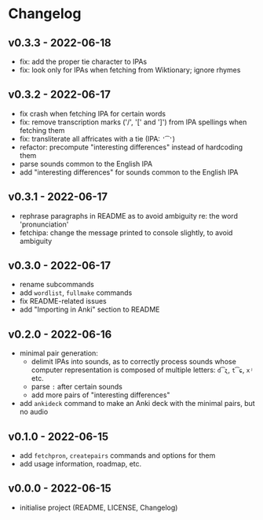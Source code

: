 # Changelog

## v0.3.3 - 2022-06-18

- fix: add the proper tie character to IPAs
- fix: look only for IPAs when fetching from Wiktionary; ignore rhymes

## v0.3.2 - 2022-06-17

- fix crash when fetching IPA for certain words
- fix: remove transcription marks ('/', '[' and ']') from IPA spellings when
    fetching them
- fix: transliterate all affricates with a tie (IPA: `'͡'`)
- refactor: precompute "interesting differences" instead of hardcoding them
- parse sounds common to the English IPA
- add "interesting differences" for sounds common to the English IPA

## v0.3.1 - 2022-06-17

- rephrase paragraphs in README as to avoid ambiguity re: the word
    'pronunciation'
- fetchipa: change the message printed to console slightly, to avoid ambiguity

## v0.3.0 - 2022-06-17

- rename subcommands
- add `wordlist`, `fullmake` commands
- fix README-related issues
- add "Importing in Anki" section to README

## v0.2.0 - 2022-06-16

- minimal pair generation:
    - delimit IPAs into sounds, as to correctly process sounds whose computer
        representation is composed of multiple letters: `d͡ʐ`, `t͡ɕ`, `xʲ` etc.
    - parse `:` after certain sounds
    - add more pairs of "interesting differences"
- add `ankideck` command to make an Anki deck with the minimal pairs, but no
    audio

## v0.1.0 - 2022-06-15

- add `fetchpron`, `createpairs` commands and options for them
- add usage information, roadmap, etc.

## v0.0.0 - 2022-06-15

- initialise project (README, LICENSE, Changelog)
